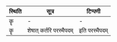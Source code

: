 | स्थिति | सूत्र | टिप्पणी |
| ----- | ------- | ------ |
| कॄ | - | - |
| कॄ | शेषात् कर्तरि परस्मैपदम् | इति परस्मैपदम् |
